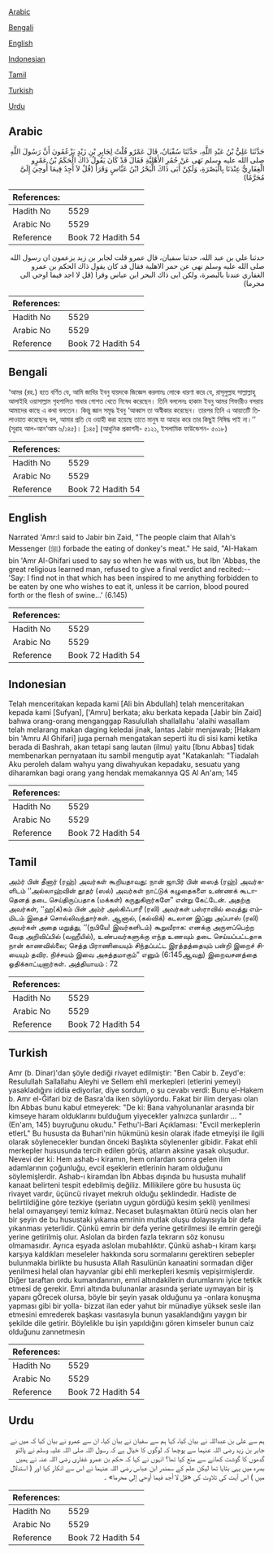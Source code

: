 [Arabic](#arabic)

[Bengali](#bengali)

[English](#english)

[Indonesian](#indonesian)

[Tamil](#tamil)

[Turkish](#turkish)

[Urdu](#urdu)

## Arabic


<div dir="rtl" lang="ar" style={{fontSize:'larger',backgroundColor:'#f8f9fa',padding:20}}>
حَدَّثَنَا عَلِيُّ بْنُ عَبْدِ اللَّهِ، حَدَّثَنَا سُفْيَانُ، قَالَ عَمْرٌو قُلْتُ لِجَابِرِ بْنِ زَيْدٍ يَزْعُمُونَ أَنَّ رَسُولَ اللَّهِ صلى الله عليه وسلم نَهَى عَنْ حُمُرِ الأَهْلِيَّةِ فَقَالَ قَدْ كَانَ يَقُولُ ذَاكَ الْحَكَمُ بْنُ عَمْرٍو الْغِفَارِيُّ عِنْدَنَا بِالْبَصْرَةِ، وَلَكِنْ أَبَى ذَاكَ الْبَحْرُ ابْنُ عَبَّاسٍ وَقَرَأَ ‏(‏قُلْ لاَ أَجِدُ فِيمَا أُوحِيَ إِلَىَّ مُحَرَّمًا‏)‏
</div>
<div style={{backgroundColor:'#f8f9fa',padding:20, marginBottom: 10}}><table> <thead> <tr> <th>References:</th> <th></th> </tr> </thead> <tbody><tr><td>Hadith No</td><td>5529</td></tr><tr><td>Arabic No</td><td>5529</td></tr><tr><td>Reference</td><td>Book 72 Hadith 54</td></tr></tbody></table></div>


<div dir="rtl" lang="ar" style={{fontSize:'larger',backgroundColor:'#f8f9fa',padding:20}}>
حدثنا علي بن عبد الله، حدثنا سفيان، قال عمرو قلت لجابر بن زيد يزعمون ان رسول الله صلى الله عليه وسلم نهى عن حمر الاهلية فقال قد كان يقول ذاك الحكم بن عمرو الغفاري عندنا بالبصرة، ولكن ابى ذاك البحر ابن عباس وقرا (قل لا اجد فيما اوحي الى محرما)
</div>
<div style={{backgroundColor:'#f8f9fa',padding:20, marginBottom: 10}}><table> <thead> <tr> <th>References:</th> <th></th> </tr> </thead> <tbody><tr><td>Hadith No</td><td>5529</td></tr><tr><td>Arabic No</td><td>5529</td></tr><tr><td>Reference</td><td>Book 72 Hadith 54</td></tr></tbody></table></div>

## Bengali


<div dir="ltr" lang="bn" style={{fontSize:'larger',backgroundColor:'#f8f9fa',padding:20}}>
‘আমর (রহ.) হতে বর্ণিত যে, আমি জাবির ইবনু যায়দকে জিজ্ঞেস করলামঃ লোকে ধারণা করে যে, রাসূলুল্লাহ সাল্লাল্লাহু আলাইহি ওয়াসাল্লাম গৃহপালিত গাধার গোশত খেতে নিষেধ করেছেন। তিনি বললেনঃ হাকাম ইবনু আমর গিফারীও বসরায় আমাদের কাছে এ কথা বলতেন। কিন্তু জ্ঞান সমৃদ্ধ ইবনু ‘আব্বাস তা অস্বীকার করেছেন। তারপর তিনি এ আয়াতটি তিলাওয়াত করেছেনঃ বল, আমার প্রতি যে ওয়াহী করা হয়েছে তাতে মানুষ যা আহার করে তার কিছুই নিষিদ্ধ পাই না।’’ (সূরাহ আল-আন‘আম ৬/১৪৫)। [১৪৫] (আধুনিক প্রকাশনী- ৫১২১, ইসলামিক ফাউন্ডেশন- ৫০১৮)
</div>
<div style={{backgroundColor:'#f8f9fa',padding:20, marginBottom: 10}}><table> <thead> <tr> <th>References:</th> <th></th> </tr> </thead> <tbody><tr><td>Hadith No</td><td>5529</td></tr><tr><td>Arabic No</td><td>5529</td></tr><tr><td>Reference</td><td>Book 72 Hadith 54</td></tr></tbody></table></div>

## English


<div dir="ltr" lang="en" style={{fontSize:'larger',backgroundColor:'#f8f9fa',padding:20}}>
Narrated 'Amr:I said to Jabir bin Zaid, "The people claim that Allah's Messenger (ﷺ) forbade the eating of donkey's meat." He said, "Al-Hakam bin 'Amr Al-Ghifari used to say so when he was with us, but Ibn 'Abbas, the great religious learned man, refused to give a final verdict and recited:-- 'Say: I find not in that which has been inspired to me anything forbidden to be eaten by one who wishes to eat it, unless it be carrion, blood poured forth or the flesh of swine...' (6.145)
</div>
<div style={{backgroundColor:'#f8f9fa',padding:20, marginBottom: 10}}><table> <thead> <tr> <th>References:</th> <th></th> </tr> </thead> <tbody><tr><td>Hadith No</td><td>5529</td></tr><tr><td>Arabic No</td><td>5529</td></tr><tr><td>Reference</td><td>Book 72 Hadith 54</td></tr></tbody></table></div>

## Indonesian


<div dir="ltr" lang="id" style={{fontSize:'larger',backgroundColor:'#f8f9fa',padding:20}}>
Telah menceritakan kepada kami [Ali bin Abdullah] telah menceritakan kepada kami [Sufyan], ['Amru] berkata; aku berkata kepada [Jabir bin Zaid] bahwa orang-orang menganggap Rasulullah shallallahu 'alaihi wasallam telah melarang makan daging keledai jinak, lantas Jabir menjawab; [Hakam bin 'Amru Al Ghifari] juga pernah mengatakan seperti itu di sisi kami ketika berada di Bashrah, akan tetapi sang lautan (ilmu) yaitu [Ibnu Abbas] tidak membenarkan pernyataan itu sambil mengutip ayat "Katakanlah: "Tiadalah Aku peroleh dalam wahyu yang diwahyukan kepadaku, sesuatu yang diharamkan bagi orang yang hendak memakannya QS Al An'am; 145
</div>
<div style={{backgroundColor:'#f8f9fa',padding:20, marginBottom: 10}}><table> <thead> <tr> <th>References:</th> <th></th> </tr> </thead> <tbody><tr><td>Hadith No</td><td>5529</td></tr><tr><td>Arabic No</td><td>5529</td></tr><tr><td>Reference</td><td>Book 72 Hadith 54</td></tr></tbody></table></div>

## Tamil


<div dir="ltr" lang="ta" style={{fontSize:'larger',backgroundColor:'#f8f9fa',padding:20}}>
அம்ர் பின் தீனார் (ரஹ்) அவர்கள் கூறியதாவது: நான் ஜாபிர் பின் ஸைத் (ரஹ்) அவர்களிடம் ‘‘அல்லாஹ்வின் தூதர் (ஸல்) அவர்கள் நாட்டுக் கழுதைகளை உண்ணக் கூடாதெனத் தடை செய்திருப்பதாக (மக்கள்) கருதுகிறார்களே” என்று கேட்டேன். அதற்கு அவர்கள், ‘‘ஹ(க்)கம் பின் அம்ர் அல்கிஃபாரீ (ரலி) அவர்கள் பஸ்ராவில் வைத்து எம்மிடம் இதைச் சொல்லிவந்தார்கள். ஆனால், (கல்விக்) கடலான இப்னு அப்பாஸ் (ரலி) அவர்கள் அதை மறுத்து, ‘‘(நபியே! இவர்களிடம்) கூறுவீராக: எனக்கு அருளப்பெற்ற வேத அறிவிப்பில் (வஹீயில்), உண்பவர்களுக்கு எந்த உணவும் தடை செய்யப்பட்டதாக நான் காணவில்லை; செத்த பிராணியையும் சிந்தப்பட்ட இரத்தத்தையும் பன்றி இறைச் சியையும் தவிர. நிச்சயம் இவை அசுத்தமாகும்” எனும் (6:145ஆவது) இறைவசனத்தை ஓதிக்காட்டினார்கள். அத்தியாயம் : 72
</div>
<div style={{backgroundColor:'#f8f9fa',padding:20, marginBottom: 10}}><table> <thead> <tr> <th>References:</th> <th></th> </tr> </thead> <tbody><tr><td>Hadith No</td><td>5529</td></tr><tr><td>Arabic No</td><td>5529</td></tr><tr><td>Reference</td><td>Book 72 Hadith 54</td></tr></tbody></table></div>

## Turkish


<div dir="ltr" lang="tr" style={{fontSize:'larger',backgroundColor:'#f8f9fa',padding:20}}>
Amr (b. Dinar)'dan şöyle dediği rivayet edilmiştir: "Ben Cabir b. Zeyd'e: Resulullah Sallallahu Aleyhi ve Sellem ehli merkepleri (etlerini yemeyi) yasakladığını iddia ediyorlar, diye sordum, o şu cevabı verdi: Bunu el-Hakem b. Amr el-Ğifari biz de Basra'da iken söylüyordu. Fakat bir ilim deryası olan İbn Abbas bunu kabul etmeyerek: "De ki: Bana vahyolunanlar arasında bir kimseye haram olduklarını bulduğum yiyecekler yalnızca şunlardır ... "(En'am, 145) buyruğunu okudu." Fethu'l-Bari Açıklaması: "Evcil merkeplerin etlerL" Bu hususta da Buhari'nin hükmünü kesin olarak ifade etmeyişi ile ilgili olarak söylenecekler bundan önceki Başlıkta söylenenler gibidir. Fakat ehli merkepler hususunda tercih edilen görüş, atların aksine yasak oluşudur. Nevevi der ki: Hem ashab-ı kiramın, hem onlardan sonra gelen ilim adamlarının çoğunluğu, evcil eşeklerin etlerinin haram olduğunu söylemişlerdir. Ashab-ı kiramdan İbn Abbas dışında bu hususta muhalif kanaat belirteni tespit edebilmiş değiliz. Millikilere göre bu hususta üç rivayet vardır, üçüncü rivayet mekruh olduğu şeklindedir. Hadiste de belirtildiğine göre tezkiye (şeriatın uygun gördüğü kesim şekli) yenilmesi helal oımayanşeyi temiz kılmaz. Necaset bulaşmaktan ötürü necis olan her bir şeyin de bu husustaki yıkama emrinin mutlak oluşu dolayısıyla bir defa yıkanması yeterlidir. Çünkü emrin bir defa yerine getirilmesi ile emrin gereği yerine getirilmiş olur. Aslolan da birden fazla tekrarın söz konusu olmamasıdır. Ayrıca eşyada aslolan mubahlıktır. Çünkü ashab-ı kiram karşı karşıya kaldıkları meseleler hakkında soru sormalarını gerektiren sebepler bulunmakla birlikte bu hususta Allah Rasulünün kanaatini sormadan diğer yenilmesi helal olan hayvanlar gibi ehli merkepleri kesmiş vepişirmişlerdir. Diğer taraftan ordu kumandanının, emri altındakilerin durumlarını iyice tetkik etmesi de gerekir. Emri altında bulunanlar arasında şeriate uymayan bir iş yapanı gÖrecek olursa, böyle bir şeyin yasak olduğunu ya -onlara konuşma yapması gibi bir yolla- bizzat ilan eder yahut bir münadiye yüksek sesle ilan etmesini emrederek başkası vasıtasıyla bunun yasaklandığını yaygın bir şekilde dile getirir. Böylelikle bu işin yapıldığını gören kimseler bunun caiz olduğunu zannetmesin
</div>
<div style={{backgroundColor:'#f8f9fa',padding:20, marginBottom: 10}}><table> <thead> <tr> <th>References:</th> <th></th> </tr> </thead> <tbody><tr><td>Hadith No</td><td>5529</td></tr><tr><td>Arabic No</td><td>5529</td></tr><tr><td>Reference</td><td>Book 72 Hadith 54</td></tr></tbody></table></div>

## Urdu


<div dir="rtl" lang="ur" style={{fontSize:'larger',backgroundColor:'#f8f9fa',padding:20}}>
ہم سے علی بن عبداللہ نے بیان کیا، کہا ہم سے سفیان نے بیان کیا، ان سے عمرو نے بیان کیا کہ میں نے جابر بن زید رضی اللہ عنہما سے پوچھا کہ لوگوں کا خیال ہے کہ رسول اللہ صلی اللہ علیہ وسلم نے پالتو گدھوں کا گوشت کھانے سے منع کیا تھا؟ انہوں نے کہا کہ حکم بن عمرو غفاری رضی اللہ عنہ نے ہمیں بصرہ میں یہی بتایا تھا لیکن علم کے سمندر ابن عباس رضی اللہ عنہما نے اس سے انکار کیا اور ( استدلال میں ) اس آیت کی تلاوت کی «قل لا أجد فيما أوحي إلى محرما‏» ۔
</div>
<div style={{backgroundColor:'#f8f9fa',padding:20, marginBottom: 10}}><table> <thead> <tr> <th>References:</th> <th></th> </tr> </thead> <tbody><tr><td>Hadith No</td><td>5529</td></tr><tr><td>Arabic No</td><td>5529</td></tr><tr><td>Reference</td><td>Book 72 Hadith 54</td></tr></tbody></table></div>